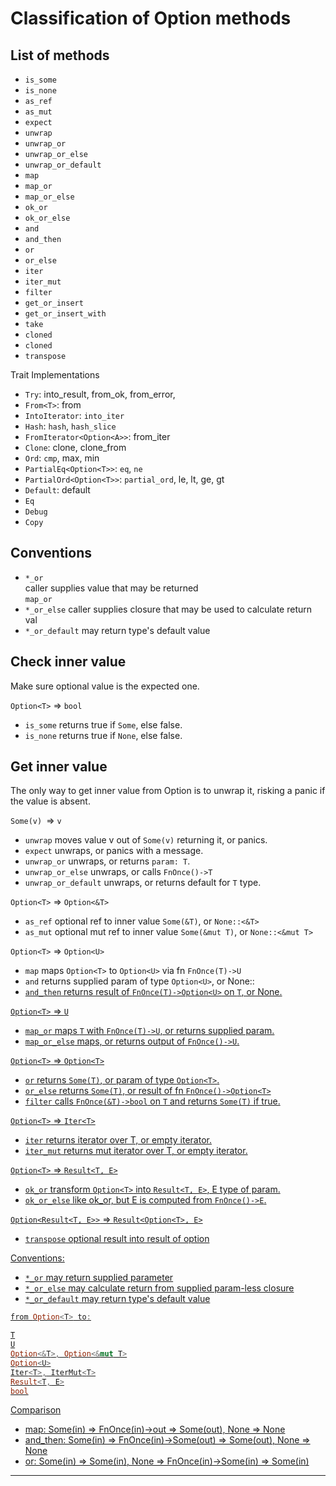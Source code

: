 # Classification of Option methods


## List of methods

- `is_some`
- `is_none`
- `as_ref`
- `as_mut`
- `expect`
- `unwrap`
- `unwrap_or`
- `unwrap_or_else`
- `unwrap_or_default`
- `map`
- `map_or`
- `map_or_else`
- `ok_or`
- `ok_or_else`
- `and`
- `and_then`
- `or`
- `or_else`
- `iter`
- `iter_mut`
- `filter`
- `get_or_insert`
- `get_or_insert_with`
- `take`
- `cloned`
- `cloned`
- `transpose`

Trait Implementations
- `Try`: into_result, from_ok, from_error,
- `From<T>`: from
- `IntoIterator`: `into_iter`
- `Hash`: `hash`, `hash_slice`
- `FromIterator<Option<A>>`: from_iter
- `Clone`: clone, clone_from
- `Ord`: `cmp`, max, min
- `PartialEq<Option<T>>`: `eq`, `ne`
- `PartialOrd<Option<T>>`: `partial_ord`, le, lt, ge, gt
- `Default`: default
- `Eq`
- `Debug`
- `Copy`



## Conventions

- `*_or`   
  caller supplies value that may be returned   
  `map_or`
- `*_or_else` caller supplies closure that may be used to calculate return val
- `*_or_default` may return type's default value



## Check inner value
Make sure optional value is the expected one.

`Option<T>` => `bool`
- `is_some` returns true if `Some`, else false.
- `is_none` returns true if `None`, else false.


## Get inner value
The only way to get inner value from Option is to unwrap it, risking a panic if the value is absent.

`Some(v) `=> `v`
- `unwrap` moves value v out of `Some(v)` returning it, or panics.
- `expect` unwraps, or panics with a message.
- `unwrap_or` unwraps, or returns `param: T`.
- `unwrap_or_else` unwraps, or calls `FnOnce()->T`
- `unwrap_or_default` unwraps, or returns default for `T` type.



`Option<T>` => `Option<&T>`
- `as_ref` optional ref to inner value `Some(&T)`, or `None::<&T>`
- `as_mut` optional mut ref to inner value `Some(&mut T)`, or `None::<&mut T>`


`Option<T>` => `Option<U>`
- `map` maps `Option<T>` to `Option<U>` via fn `FnOnce(T)->U`
- `and` returns supplied param of type `Option<U>`, or None::<U>
- `and_then` returns result of `FnOnce(T)->Option<U>` on `T`, or None.

`Option<T>` => `U`
- `map_or` maps `T` with `FnOnce(T)->U`, or returns supplied param.
- `map_or_else` maps, or returns output of `FnOnce()->U`.

`Option<T>` => `Option<T>`
- `or` returns `Some(T)`, or param of type `Option<T>`.
- `or_else` returns `Some(T)`, or result of fn `FnOnce()->Option<T>`
- `filter` calls `FnOnce(&T)->bool` on `T` and returns `Some(T)` if true.


`Option<T>` => `Iter<T>`
- `iter` returns iterator over T, or empty iterator.
- `iter_mut` returns mut iterator over T, or empty iterator.

`Option<T>` => `Result<T, E>`
- `ok_or` transform `Option<T>` into `Result<T, E>`, E type of param.
- `ok_or_else` like ok_or, but E is computed from `FnOnce()->E`.

`Option<Result<T, E>>` => `Result<Option<T>, E>`
- `transpose` optional result into result of option


Conventions:
- `*_or` may return supplied parameter
- `*_or_else` may calculate return from supplied param-less closure
- `*_or_default` may return type's default value




```rust
from Option<T> to:

T
U
Option<&T>, Option<&mut T>
Option<U>
Iter<T>, IterMut<T>
Result<T, E>
bool
```



Comparison
- map:      Some(in) => FnOnce(in)->out       => Some(out), None => None
- and_then: Some(in) => FnOnce(in)->Some(out) => Some(out), None => None
- or:       Some(in) => Some(in), None => FnOnce(in)->Some(in) => Some(in)


---
